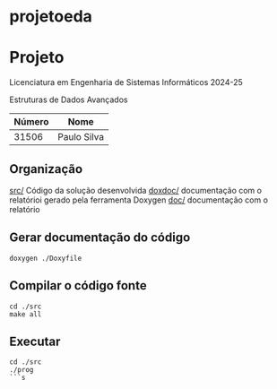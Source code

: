 # projetoeda
# Projeto 

Licenciatura em Engenharia de Sistemas Informáticos 2024-25

Estruturas de Dados Avançados

| Número | Nome |
| -----   | ---- |
| 31506     | Paulo Silva    |

## Organização

[src/](./src/)  Código da solução desenvolvida 
[doxdoc/](./doxdoc/)  documentação com o relatórioi gerado pela ferramenta Doxygen
[doc/](./doc/)  documentação com o relatório

## Gerar documentação do código

```[bash]
doxygen ./Doxyfile
```

## Compilar o código fonte

```[bash]
cd ./src
make all
```

## Executar

```[bash]
cd ./src
./prog
```s